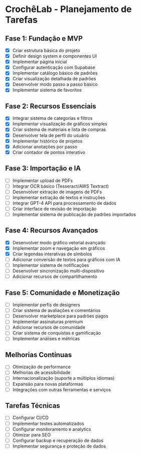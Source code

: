 
# CrochêLab - Planejamento de Tarefas

## Fase 1: Fundação e MVP
- [x] Criar estrutura básica do projeto
- [x] Definir design system e componentes UI
- [x] Implementar página inicial
- [x] Configurar autenticação com Supabase
- [x] Implementar catálogo básico de padrões
- [x] Criar visualização detalhada de padrões
- [x] Desenvolver modo passo a passo básico
- [x] Implementar sistema de favoritos

## Fase 2: Recursos Essenciais
- [x] Integrar sistema de categorias e filtros
- [x] Implementar visualização de gráficos simples
- [x] Criar sistema de materiais e lista de compras
- [x] Desenvolver tela de perfil do usuário
- [x] Implementar histórico de projetos
- [x] Adicionar anotações por passo
- [x] Criar contador de pontos interativo

## Fase 3: Importação e IA
- [ ] Implementar upload de PDFs
- [ ] Integrar OCR básico (Tesseract/AWS Textract)
- [ ] Desenvolver extração de imagens de PDFs
- [ ] Implementar extração de textos e instruções
- [ ] Integrar GPT-4 API para processamento de dados
- [ ] Criar interface de revisão de importação
- [ ] Implementar sistema de publicação de padrões importados

## Fase 4: Recursos Avançados
- [x] Desenvolver modo gráfico vetorial avançado
- [x] Implementar zoom e navegação em gráficos
- [x] Criar legendas interativas de símbolos
- [ ] Adicionar conversão de textos para gráficos com IA
- [ ] Implementar sistema de notificações
- [ ] Desenvolver sincronização multi-dispositivo
- [ ] Adicionar recursos de compartilhamento

## Fase 5: Comunidade e Monetização
- [ ] Implementar perfis de designers
- [ ] Criar sistema de avaliações e comentários
- [ ] Desenvolver marketplace para padrões pagos
- [ ] Implementar assinaturas premium
- [ ] Adicionar recursos de comunidade
- [ ] Criar sistema de conquistas e gamificação
- [ ] Implementar análises e métricas

## Melhorias Contínuas
- [ ] Otimização de performance
- [ ] Melhorias de acessibilidade
- [ ] Internacionalização (suporte a múltiplos idiomas)
- [ ] Expansão para novas plataformas
- [ ] Integrações com outras ferramentas e serviços

## Tarefas Técnicas
- [ ] Configurar CI/CD
- [ ] Implementar testes automatizados
- [ ] Configurar monitoramento e analytics
- [ ] Otimizar para SEO
- [ ] Configurar backup e recuperação de dados
- [ ] Implementar segurança e proteção de dados
